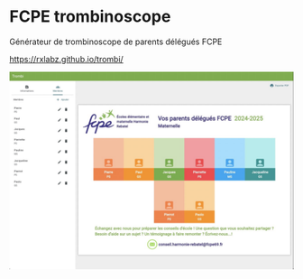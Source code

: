 # FCPE trombinoscope

Générateur de trombinoscope de parents délégués FCPE 

https://rxlabz.github.io/trombi/

![screenshot](assets/screenshot.jpeg)
